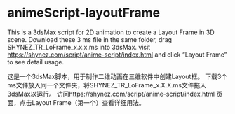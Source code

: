 # animeScript-layoutFrame
This is a 3dsMax script for 2D animation to create a Layout Frame in 3D scene.
Download these 3 ms file in the same folder, drag SHYNEZ_TR_LoFrame_x.x.x.ms into 3dsMax.
visit https://shynez.com/script/anime-script/index.html and click “Layout Frame” to see detail usage.

这是一个3dsMax脚本，用于制作二维动画在三维软件中创建Layout框。
下载3个ms文件放入同一个文件夹，将SHYNEZ_TR_LoFrame_x.X.X.ms文件拖入3dsMax以运行。
访问https://shynez.com/script/anime-script/index.html 页面，点击Layout Frame（第一个）查看详细用法。
